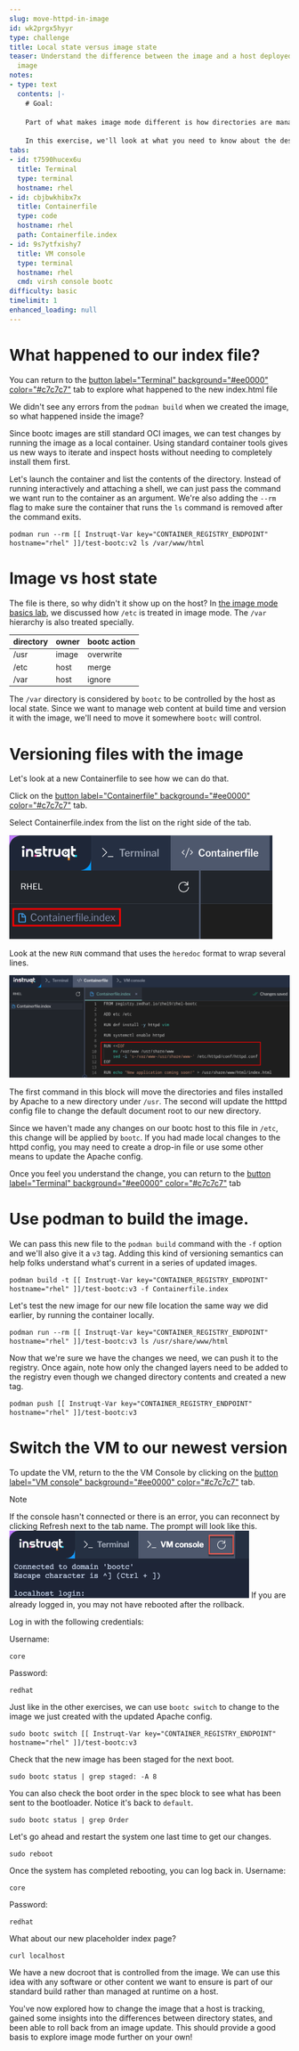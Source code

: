 ```yaml
---
slug: move-httpd-in-image
id: wk2prgx5hyyr
type: challenge
title: Local state versus image state
teaser: Understand the difference between the image and a host deployed from that
  image
notes:
- type: text
  contents: |-
    # Goal:

    Part of what makes image mode different is how directories are managed from the bootc image to the disk. In the previous exercise we deliberately tripped over this difference.

    In this exercise, we'll look at what you need to know about the design of image mode hosts and where changes can and can't be made locally.
tabs:
- id: t7590hucex6u
  title: Terminal
  type: terminal
  hostname: rhel
- id: cbjbwkhibx7x
  title: Containerfile
  type: code
  hostname: rhel
  path: Containerfile.index
- id: 9s7ytfxishy7
  title: VM console
  type: terminal
  hostname: rhel
  cmd: virsh console bootc
difficulty: basic
timelimit: 1
enhanced_loading: null
---
```

What happened to our index file?
===

You can return to the [button label="Terminal" background="#ee0000" color="#c7c7c7"](tab-0) tab to explore what happened to the new index.html file

We didn't see any errors from the `podman build` when we created the image, so what happened inside the image?

Since bootc images are still standard OCI images, we can test changes by running the image as a local container. Using standard container tools gives us new ways to iterate and inspect hosts without needing to completely install them first.

Let's launch the container and list the contents of the directory. Instead of running interactively and attaching a shell, we can just pass the command we want run to the container as an argument. We're also adding the `--rm` flag to make sure the container that runs the `ls` command is removed after the command exits.
```bash,run
podman run --rm [[ Instruqt-Var key="CONTAINER_REGISTRY_ENDPOINT" hostname="rhel" ]]/test-bootc:v2 ls /var/www/html
```

Image vs host state
===
The file is there, so why didn't it show up on the host? In [the image mode basics lab](https://www.redhat.com/en/introduction-to-image-mode-for-red-hat-enterprise-linux-interactive-lab), we discussed how `/etc` is treated in image mode. The `/var` hierarchy is also treated specially.

|directory|owner|bootc action|
|---|---|---|
|/usr|image|overwrite|
|/etc|host|merge|
|/var|host|ignore|

The `/var` directory is considered by `bootc` to be controlled by the host as local state. Since we want to manage web content at build time and version it with the image, we'll need to move it somewhere `bootc` will control.

Versioning files with the image
===
Let's look at a new Containerfile to see how we can do that.

Click on the [button label="Containerfile" background="#ee0000" color="#c7c7c7"](tab-1) tab.

Select Containerfile.index from the list on the right side of the tab.

![](../assets/containerfile_scripteditor2.png)

Look at the new `RUN` command that uses the `heredoc` format to wrap several lines.

![](../assets/containerfile_heredoc_index.png)

The first command in this block will move the directories and files installed by Apache to a new directory under `/usr`. The second will update the htttpd config file to change the default document root to our new directory.

Since we haven't made any changes on our bootc host to this file in `/etc`, this change will be applied by `bootc`. If you had made local changes to the httpd config, you may need to create a drop-in file or use some other means to update the Apache config.

Once you feel you understand the change, you can return to the [button label="Terminal" background="#ee0000" color="#c7c7c7"](tab-0) tab

Use podman to build the image.
===
We can pass this new file to the `podman build` command with the `-f` option and we'll also give it a `v3` tag. Adding this kind of versioning semantics can help folks understand what's current in a series of updated images.

```bash,run
podman build -t [[ Instruqt-Var key="CONTAINER_REGISTRY_ENDPOINT" hostname="rhel" ]]/test-bootc:v3 -f Containerfile.index
```

Let's test the new image for our new file location the same way we did earlier, by running the container locally.
```bash,run
podman run --rm [[ Instruqt-Var key="CONTAINER_REGISTRY_ENDPOINT" hostname="rhel" ]]/test-bootc:v3 ls /usr/share/www/html
```

Now that we're sure we have the changes we need, we can push it to the registry. Once again, note how only the changed layers need to be added to the registry even though we changed directory contents and created a new tag.

```bash,run
podman push [[ Instruqt-Var key="CONTAINER_REGISTRY_ENDPOINT" hostname="rhel" ]]/test-bootc:v3
```

Switch the VM to our newest version
===
To update the VM, return to the the VM Console by clicking on the [button label="VM console" background="#ee0000" color="#c7c7c7"](tab-2) tab.

> [!NOTE]
> If the console hasn't connected or there is an error, you can reconnect by clicking Refresh next to the tab name. The prompt will look like this. ![](../assets/terminal_prompt.png) If you are already logged in, you may not have rebooted after the rollback.

Log in with the following credentials:

Username:

```bash,run
core
```

Password:

```bash,run
redhat
```

Just like in the other exercises, we can use `bootc switch` to change to the image we just created with the updated Apache config.
```bash,run
sudo bootc switch [[ Instruqt-Var key="CONTAINER_REGISTRY_ENDPOINT" hostname="rhel" ]]/test-bootc:v3
```
Check that the new image has been staged for the next boot.
```bash,run
sudo bootc status | grep staged: -A 8
```

You can also check the boot order in the spec block to see what has been sent to the bootloader. Notice it's back to `default`.
```bash,run
sudo bootc status | grep Order
```

Let's go ahead and restart the system one last time to get our changes.
```bash,run
sudo reboot
```

Once the system has completed rebooting, you can log back in.
Username:

```bash,run
core
```

Password:

```bash,run
redhat
```
What about our new placeholder index page?

```bash,run
curl localhost
```

We have a new docroot that is controlled from the image. We can use this idea with any software or other content we want to ensure is part of our standard build rather than managed at runtime on a host.

You've now explored how to change the image that a host is tracking, gained some insights into the differences between directory states, and been able to roll back from an image update. This should provide a good basis to explore image mode further on your own!
